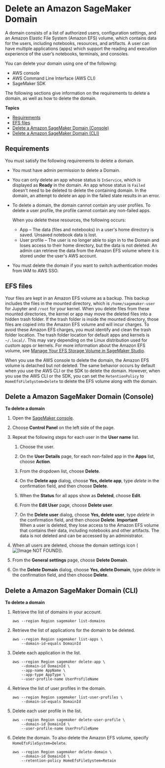 # Delete an Amazon SageMaker Domain<a name="gs-studio-delete-domain"></a>

A domain consists of a list of authorized users, configuration settings, and an Amazon Elastic File System \(Amazon EFS\) volume, which contains data for the users, including notebooks, resources, and artifacts\. A user can have multiple applications \(apps\) which support the reading and execution experience of the user’s notebooks, terminals, and consoles\. 

You can delete your domain using one of the following:
+ AWS console
+ AWS Command Line Interface \(AWS CLI\)
+ SageMaker SDK

The following sections give information on the requirements to delete a domain, as well as how to delete the domain\.

**Topics**
+ [Requirements](#gs-studio-delete-domain-requirements)
+ [EFS files](#gs-studio-delete-domain-efs)
+ [Delete a Amazon SageMaker Domain \(Console\)](#gs-studio-delete-domain-studio)
+ [Delete a Amazon SageMaker Domain \(CLI\)](#gs-studio-delete-domain-cli)

## Requirements<a name="gs-studio-delete-domain-requirements"></a>

You must satisfy the following requirements to delete a domain\.
+ You must have admin permission to delete a Domain\.
+ You can only delete an app whose status is `InService`, which is displayed as **Ready** in the domain\. An app whose status is `Failed` doesn't need to be deleted to delete the containing domain\. In the domain, an attempt to delete an app in the failed state results in an error\.
+ To delete a domain, the domain cannot contain any user profiles\. To delete a user profile, the profile cannot contain any non\-failed apps\.

  When you delete these resources, the following occurs:
  + App – The data \(files and notebooks\) in a user's home directory is saved\. Unsaved notebook data is lost\.
  + User profile – The user is no longer able to sign in to the Domain and loses access to their home directory, but the data is not deleted\. An admin can retrieve the data from the Amazon EFS volume where it is stored under the user's AWS account\.
+ You must delete the domain if you want to switch authentication modes from IAM to AWS SSO\.

## EFS files<a name="gs-studio-delete-domain-efs"></a>

Your files are kept in an Amazon EFS volume as a backup\. This backup includes the files in the mounted directory, which is `/home/sagemaker-user` for Jupyter and `/root` for your kernel\. When you delete files from these mounted directories, the kernel or app may move the deleted files into a hidden trash folder\. If the trash folder is inside the mounted directory, those files are copied into the Amazon EFS volume and will incur charges\. To avoid these Amazon EFS charges, you must identify and clean the trash folder location\. The trash folder location for default apps and kernels is `~/.local/`\. This may vary depending on the Linux distribution used for custom apps or kernels\. For more information about the Amazon EFS volume, see [Manage Your EFS Storage Volume in SageMaker Studio](studio-tasks-manage-storage.md)\.

When you use the AWS console to delete the domain, the Amazon EFS volume is detached but not deleted\. The same behavior occurs by default when you use the AWS CLI or the SDK to delete the domain\. However, when you use the AWS CLI or the SDK, you can set the `RetentionPolicy` to `HomeEfsFileSystem=Delete` to delete the EFS volume along with the domain\.

## Delete a Amazon SageMaker Domain \(Console\)<a name="gs-studio-delete-domain-studio"></a>

**To delete a domain**

1. Open the [SageMaker console](https://console.aws.amazon.com/sagemaker/)\.

1. Choose **Control Panel** on the left side of the page\.

1. Repeat the following steps for each user in the **User name** list\.

   1. Choose the user\.

   1. On the **User Details** page, for each non\-failed app in the **Apps** list, choose **Action**\.

   1. From the dropdown list, choose **Delete**\.

   1. On the **Delete app** dialog, choose **Yes, delete app**, type *delete* in the confirmation field, and then choose **Delete**\.

   1. When the **Status** for all apps show as **Deleted**, choose **Edit**\.

   1. From the **Edit User** page, choose **Delete user**\.

   1. On the **Delete user** dialog, choose **Yes, delete user**, type *delete* in the confirmation field, and then choose **Delete**\.
**Important**  
When a user is deleted, they lose access to the Amazon EFS volume that contains their data, including notebooks and other artifacts\. The data is not deleted and can be accessed by an administrator\.

1. When all users are deleted, choose the domain settings icon \(![\[Image NOT FOUND\]](http://docs.aws.amazon.com/sagemaker/latest/dg/images/icons/Settings_squid.png)\)\.

1. From the **General settings** page, choose **Delete Domain**\.

1. On the **Delete Domain** dialog, choose **Yes, delete Domain**, type *delete* in the confirmation field, and then choose **Delete**\.

## Delete a Amazon SageMaker Domain \(CLI\)<a name="gs-studio-delete-domain-cli"></a>

**To delete a domain**

1. Retrieve the list of domains in your account\.

   ```
   aws --region Region sagemaker list-domains
   ```

1. Retrieve the list of applications for the domain to be deleted\.

   ```
   aws --region Region sagemaker list-apps \
       --domain-id-equals DomainId
   ```

1. Delete each application in the list\.

   ```
   aws --region Region sagemaker delete-app \
       --domain-id DomainId \
       --app-name AppName \
       --app-type AppType \
       --user-profile-name UserProfileName
   ```

1. Retrieve the list of user profiles in the domain\.

   ```
   aws --region Region sagemaker list-user-profiles \
       --domain-id-equals DomainId
   ```

1. Delete each user profile in the list\.

   ```
   aws --region Region sagemaker delete-user-profile \
       --domain-id DomainId \
       --user-profile-name UserProfileName
   ```

1. Delete the domain\. To also delete the Amazon EFS volume, specify `HomeEfsFileSystem=Delete`\.

   ```
   aws --region Region sagemaker delete-domain \
       --domain-id DomainId \
       --retention-policy HomeEfsFileSystem=Retain
   ```